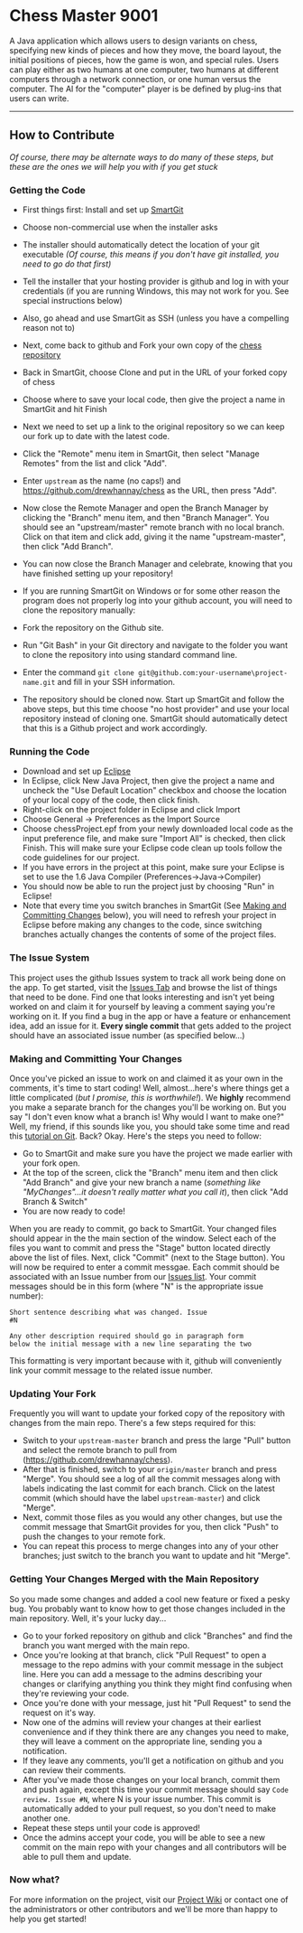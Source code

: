 Chess Master 9001
=====
A Java application which allows users to design variants on chess, specifying new kinds of pieces and how they move, the board layout, the initial positions of pieces, how the game is won, and special rules.
Users can play either as two humans at one computer, two humans at different computers through a network connection, or one human versus the computer.
The AI for the "computer" player is be defined by plug-ins that users can write.

---

How to Contribute
-----------------

_Of course, there may be alternate ways to do many of these steps, but these are the ones we will help you with if you get stuck_

### Getting the Code
* First things first: Install and set up [SmartGit](http://www.syntevo.com/smartgit/index.html)
 * Choose non-commercial use when the installer asks
 * The installer should automatically detect the location of your git executable _(Of course, this means if you don't have git installed, you need to go do that first)_
 * Tell the installer that your hosting provider is github and log in with your credentials (if you are running Windows, this may not work for you. See special instructions below)
 * Also, go ahead and use SmartGit as SSH (unless you have a compelling reason not to)
* Next, come back to github and Fork your own copy of the [chess repository](https://github.com/drewhannay/chess)
* Back in SmartGit, choose Clone and put in the URL of your forked copy of chess
 * Choose where to save your local code, then give the project a name in SmartGit and hit Finish
 * Next we need to set up a link to the original repository so we can keep our fork up to date with the latest code.
 * Click the "Remote" menu item in SmartGit, then select "Manage Remotes" from the list and click "Add".
 * Enter <code>upstream</code> as the name (no caps!) and https://github.com/drewhannay/chess as the URL, then press "Add".
 * Now close the Remote Manager and open the Branch Manager by clicking the "Branch" menu item, and then "Branch Manager". You should see an "upstream/master" remote branch with no local branch. Click on that item and click add, giving it the name "upstream-master", then click "Add Branch".
 * You can now close the Branch Manager and celebrate, knowing that you have finished setting up your repository!

* If you are running SmartGit on Windows or for some other reason the program does not properly log into your github account, you will need to clone the repository manually:
 * Fork the repository on the Github site.
 * Run "Git Bash" in your Git directory and navigate to the folder you want to clone the repository into using standard command line.
 * Enter the command `git clone git@github.com:your-username\project-name.git` and fill in your SSH information.
 * The repository should be cloned now. Start up SmartGit and follow the above steps, but this time choose "no host provider" and use your local repository instead of cloning one. SmartGit should automatically detect that this is a Github project and work accordingly.  

### Running the Code
* Download and set up [Eclipse](http://www.eclipse.org/downloads/packages/eclipse-classic-372/indigosr2)
* In Eclipse, click New Java Project, then give the project a name and uncheck the "Use Default Location" checkbox and choose the location of your local copy of the code, then click finish.
* Right-click on the project folder in Eclipse and click Import
 * Choose General -> Preferences as the Import Source
 * Choose chessProject.epf from your newly downloaded local code as the input preference file, and make sure "Import All" is checked, then click Finish. This will make sure your Eclipse code clean up tools follow the code guidelines for our project.
 * If you have errors in the project at this point, make sure your Eclipse is set to use the 1.6 Java Compiler (Preferences->Java->Compiler)
* You should now be able to run the project just by choosing "Run" in Eclipse!
 * Note that every time you switch branches in SmartGit (See [Making and Committing Changes](https://github.com/drewhannay/chess#making-and-committing-your-changes) below), you will need to refresh your project in Eclipse before making any changes to the code, since switching branches actually changes the contents of some of the project files.

### The Issue System
This project uses the github Issues system to track all work being done on the app.  To get started, visit the [Issues Tab](https://github.com/drewhannay/chess/issues) and browse the list of things that need to be done.  Find one that looks interesting and isn't yet being worked on and claim it for yourself by leaving a comment saying you're working on it.  If you find a bug in the app or have a feature or enhancement idea, add an issue for it. <b>Every single commit</b> that gets added to the project should have an associated issue number (as specified below...)

### Making and Committing Your Changes
Once you've picked an issue to work on and claimed it as your own in the comments, it's time to start coding! Well, almost...here's where things get a little complicated (*but I promise, this is worthwhile!*).  We <b>highly</b> recommend you make a separate branch for the changes you'll be working on. But you say "I don't even know what a branch is! Why would I want to make one?"  Well, my friend, if this sounds like you, you should take some time and read this [tutorial on Git](http://git-scm.com/book/en/Git-Basics).  Back? Okay. Here's the steps you need to follow:

* Go to SmartGit and make sure you have the project we made earlier with your fork open.
* At the top of the screen, click the "Branch" menu item and then click "Add Branch" and give your new branch a name (*something like "MyChanges"...it doesn't really matter what you call it*), then click "Add Branch & Switch"
* You are now ready to code!

When you are ready to commit, go back to SmartGit. Your changed files should appear in the the main section of the window. Select each of the files you want to commit and press the "Stage" button located directly above the list of files.  Next, click "Commit" (next to the Stage button).  You will now be required to enter a commit messgae. Each commit should be associated with an Issue number from our [Issues list](https://github.com/drewhannay/chess/issues). Your commit messages should be in this form (where "N" is the appropriate issue number):

<code>Short sentence describing what was changed. Issue #N<br /><br />Any other description required should go in paragraph form below the initial message with a new line separating the two</code>

This formatting is very important because with it, github will conveniently link your commit message to the related issue number.

### Updating Your Fork
Frequently you will want to update your forked copy of the repository with changes from the main repo. There's a few steps required for this:

* Switch to your <code>upstream-master</code> branch and press the large "Pull" button and select the remote branch to pull from (https://github.com/drewhannay/chess).
* After that is finished, switch to your <code>origin/master</code> branch and press "Merge". You should see a log of all the commit messages along with labels indicating the last commit for each branch. Click on the latest commit (which should have the label <code>upstream-master</code>) and click "Merge".
* Next, commit those files as you would any other changes, but use the commit message that SmartGit provides for you, then click "Push" to push the changes to your remote fork.
* You can repeat this process to merge changes into any of your other branches; just switch to the branch you want to update and hit "Merge".

### Getting Your Changes Merged with the Main Repository
So you made some changes and added a cool new feature or fixed a pesky bug. You probably want to know how to get those changes included in the main repository. Well, it's your lucky day...

* Go to your forked repository on github and click "Branches" and find the branch you want merged with the main repo.
* Once you're looking at that branch, click "Pull Request" to open a message to the repo admins with your commit message in the subject line. Here you can add a message to the admins describing your changes or clarifying anything you think they might find confusing when they're reviewing your code.
* Once you're done with your message, just hit "Pull Request" to send the request on it's way.
* Now one of the admins will review your changes at their earliest convenience and if they think there are any changes you need to make, they will leave a comment on the appropriate line, sending you a notification.
 * If they leave any comments, you'll get a notification on github and you can review their comments.
 * After you've made those changes on your local branch, commit them and push again, except this time your commit message should say <code>Code review. Issue #N</code>, where N is your issue number. This commit is automatically added to your pull request, so you don't need to make another one.
 * Repeat these steps until your code is approved!
* Once the admins accept your code, you will be able to see a new commit on the main repo with your changes and all contributors will be able to pull them and update.

### Now what?
For more information on the project, visit our [Project Wiki](https://github.com/drewhannay/chess/wiki) or contact one of the administrators or other contributors and we'll be more than happy to help you get started!